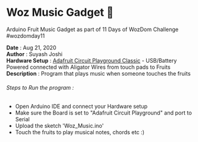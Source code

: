 # Woz Music Gadget 🎵
Arduino Fruit Music Gadget as part of 11 Days of WozDom Challenge #wozdomday11

**Date** : Aug 21, 2020 <br />
**Author** : Suyash Joshi <br />
**Hardware Setup** : [Adafruit Circuit Playground Classic](https://www.adafruit.com/product/3000) - USB/Battery Powered connected with Aligator Wires from touch pads to Fruits <br />
**Description** : Program that plays music when someone touches the fruits <br />

###### Steps to Run the program :

- Open Arduino IDE and connect your Hardware setup
- Make sure the Board is set to "Adafruit Circuit Playground" and port to Serial
- Upload the sketch 'Woz_Music.ino'
- Touch the fruits to play musical notes, chords etc :)
